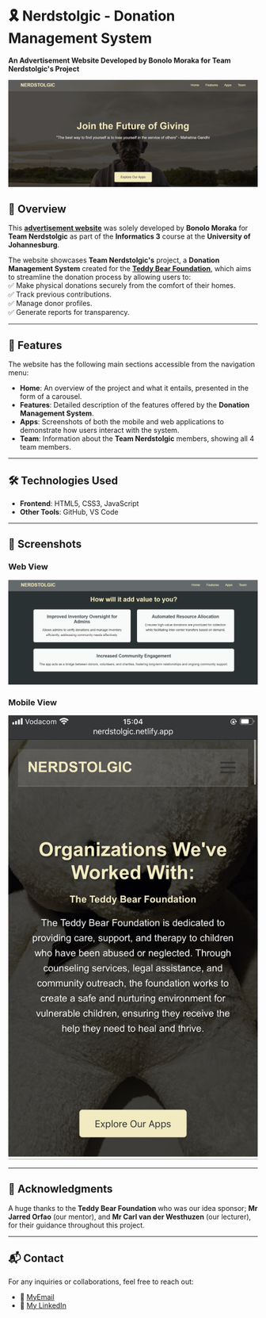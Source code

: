 # 🎗️ Nerdstolgic - Donation Management System  
**An Advertisement Website Developed by Bonolo Moraka for Team Nerdstolgic's Project**  

![Main Screenshot](screenshots/main-desktop.png)  

## 📌 Overview  
This [**advertisement website**](https://nerdstolgic.netlify.app/) was solely developed by **Bonolo Moraka** for **Team Nerdstolgic** as part of the **Informatics 3** course at the **University of Johannesburg**.  

The website showcases **Team Nerdstolgic's** project, a **Donation Management System** created for the [**Teddy Bear Foundation**](https://teddybearfoundation.org.za/), which aims to streamline the donation process by allowing users to:  
✅ Make physical donations securely from the comfort of their homes.  
✅ Track previous contributions.  
✅ Manage donor profiles.  
✅ Generate reports for transparency.  

---

## 🚀 Features  
The website has the following main sections accessible from the navigation menu:  
- **Home**: An overview of the project and what it entails, presented in the form of a carousel.  
- **Features**: Detailed description of the features offered by the **Donation Management System**.  
- **Apps**: Screenshots of both the mobile and web applications to demonstrate how users interact with the system.  
- **Team**: Information about the **Team Nerdstolgic** members, showing all 4 team members.  

---

## 🛠️ Technologies Used  
- **Frontend**: HTML5, CSS3, JavaScript  
- **Other Tools**: GitHub, VS Code  

---

## 📸 Screenshots  

### Web View  
![Web Screenshot](screenshots/web-view.png)  

### Mobile View  
![Mobile Screenshot](screenshots/mobile-view.png)  

---
## 📢 Acknowledgments
A huge thanks to the **Teddy Bear Foundation** who was our idea sponsor; **Mr Jarred Orfao** (our mentor), and **Mr Carl van der Westhuzen** (our lecturer), for their guidance throughout this project.

---
## 📬 Contact
For any inquiries or collaborations, feel free to reach out:
- 📧 [MyEmail](mailto:stringbonolo@gmail.com)
- 🔗 [My LinkedIn](https://www.linkedin.com/in/bonolo-moraka-13b87918b/)
